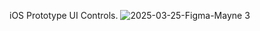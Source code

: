 iOS Prototype UI Controls. 
![2025-03-25-Figma-Mayne 3](https://github.com/user-attachments/assets/46a002b9-01df-42bc-808c-f0dc919fc0f1)
